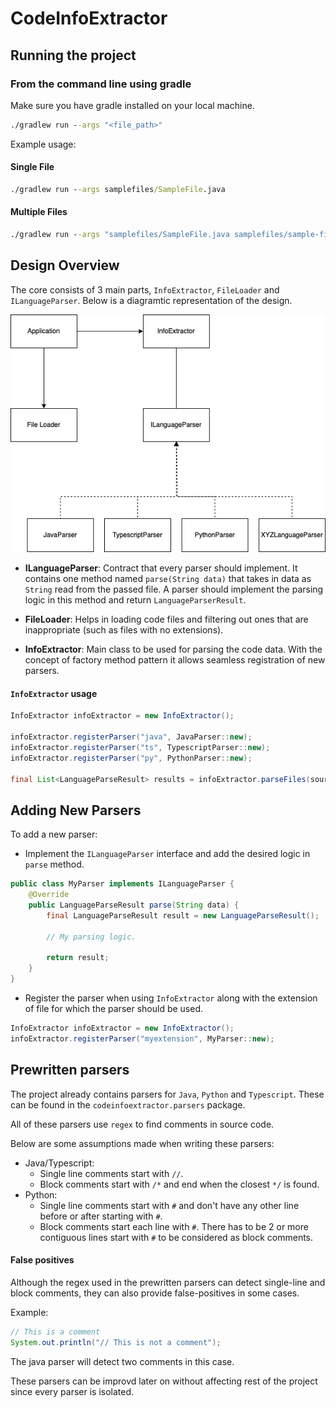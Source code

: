 # CodeInfoExtractor

## Running the project

### From the command line using gradle

Make sure you have gradle installed on your local machine.

```cmd
./gradlew run --args "<file_path>"
```

Example usage: 

#### Single File

```cmd
./gradlew run --args samplefiles/SampleFile.java
```

#### Multiple Files

```cmd
./gradlew run --args "samplefiles/SampleFile.java samplefiles/sample-file.ts samplefiles/sample_file.py"
```

## Design Overview

The core consists of 3 main parts, `InfoExtractor`, `FileLoader` and `ILanguageParser`. Below is a diagramtic representation of the design.

![](https://raw.githubusercontent.com/gurleensethi/CodeInfoExtractor/master/images/design-diagram.png)

- **ILanguageParser**: Contract that every parser should implement. It contains one method named `parse(String data)` that takes in data as `String` read from the passed file. A parser should implement the parsing logic in this method and return `LanguageParserResult`.

- **FileLoader**: Helps in loading code files and filtering out ones that are inappropriate (such as files with no extensions).

- **InfoExtractor**: Main class to be used for parsing the code data. With the concept of factory method pattern it allows seamless registration of new parsers.
 
#### `InfoExtractor` usage

```java
InfoExtractor infoExtractor = new InfoExtractor();

infoExtractor.registerParser("java", JavaParser::new);
infoExtractor.registerParser("ts", TypescriptParser::new);
infoExtractor.registerParser("py", PythonParser::new);

final List<LanguageParseResult> results = infoExtractor.parseFiles(sourceCodeFileList);
```

## Adding New Parsers

To add a new parser:

- Implement the `ILanguageParser` interface and add the desired logic in `parse` method.

```java
public class MyParser implements ILanguageParser {
    @Override
    public LanguageParseResult parse(String data) {
        final LanguageParseResult result = new LanguageParseResult();
        
        // My parsing logic.
        
        return result;
    }
}
```

- Register the parser when using `InfoExtractor` along with the extension of file for which the parser should be used.

```java
InfoExtractor infoExtractor = new InfoExtractor();
infoExtractor.registerParser("myextension", MyParser::new);
```

## Prewritten parsers

The project already contains parsers for `Java`, `Python` and `Typescript`. These can be found in the `codeinfoextractor.parsers` package.

All of these parsers use `regex` to find comments in source code.

Below are some assumptions made when writing these parsers:

- Java/Typescript: 
  - Single line comments start with `//`.
  - Block comments start with `/*` and end when the closest `*/` is found.
- Python:
  - Single line comments start with `#` and don't have any other line before or after starting with `#`.
  - Block comments start each line with `#`. There has to be 2 or more contiguous lines start with `#` to be considered as block comments.
  
#### False positives

Although the regex used in the prewritten parsers can detect single-line and block comments, they can also provide false-positives in some cases.

Example:

```java
// This is a comment
System.out.println("// This is not a comment");
```

The java parser will detect two comments in this case.

These parsers can be improvd later on without affecting rest of the project since every parser is isolated.
